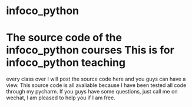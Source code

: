# infoco_python
The source code of the infoco_python courses
This is for infoco_python teaching
====

every class over I will post the source code here and you guys can have a view. This source code is all avaliable because I have been tested all code through my pycharm. 
If you guys have some questions, just call me on wechat, I am pleased to help you if I am free.
